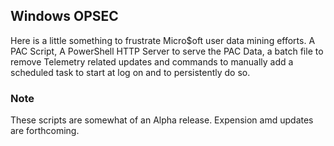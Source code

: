 ## Windows OPSEC 

Here is a little something to frustrate Micro$oft user data mining efforts. 
A PAC Script, A PowerShell HTTP Server to serve the PAC Data, a batch file to remove Telemetry related updates 
and commands to manually add a scheduled task to start at log on and to persistently do so.

### Note
These scripts are somewhat of an Alpha release. Expension amd updates are forthcoming.

